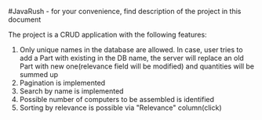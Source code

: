 #JavaRush - for your convenience, find description of the project in this document

The project is a CRUD application with the following features:
1. Only unique names in the database are allowed. In case, user tries to add a Part with existing
in the DB name, the server will replace an old Part with new one(relevance field will be modified) 
and quantities will be summed up
2. Pagination is implemented
3. Search by name is implemented
4. Possible number of computers to be assembled is identified
5. Sorting by relevance is possible via "Relevance" column(click)
